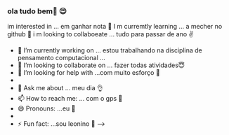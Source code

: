 ### ola tudo bem👋 :heart_eyes:
im interested in ... em ganhar nota :fist_right:
I m curremtly learning ... a mecher no github :selfie:
i m looking to collaboeate ... tudo para passar de ano :v:
- 🔭 I’m currently working on ... estou trabalhando na disciplina de pensamento computacional
 ...
- 👯 I’m looking to collaborate on ...  fazer todas atividades:innocent:
- 🤔 I’m looking for help with ...com muito esforço :smiling_face_with_tear:
- 
- 💬 Ask me about ... meu dia :ok_hand:
- 📫 How to reach me: ... com o gps :love_you_gesture:
- 😄 Pronouns: ...eu :woozy_face:
-
- ⚡ Fun fact: ...sou leonino :hot_face:
-->
